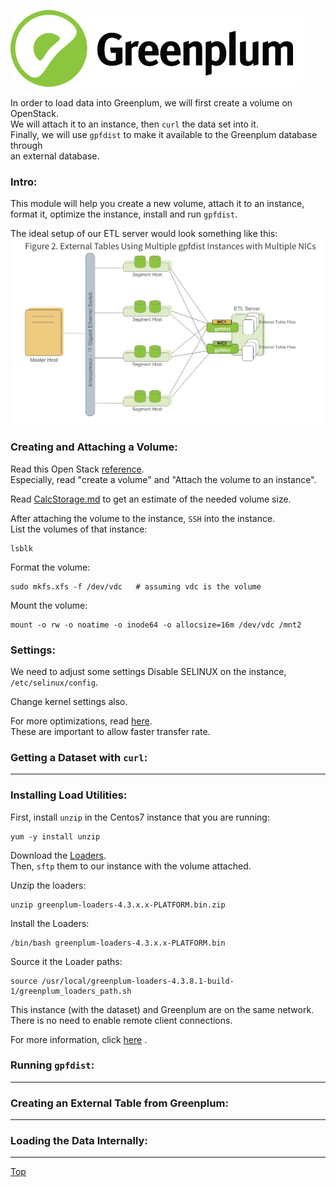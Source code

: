 ![Greenplum](https://github.com/syuja/GreenPlumSetup/blob/master/img/greenplum-logo.png)
<a id='top'></a>

In order to load data into Greenplum, we will first create a volume on OpenStack.  
We will attach it to an instance, then `curl` the data set into it.  
Finally, we will use `gpfdist` to make it available to the Greenplum database through  
an external database.  


### Intro: 
This module will help you create a new volume, attach it to an instance, format it,
optimize the instance, install and run `gpfdist`.  

The ideal setup of our ETL server would look something like this:  
![ideal_etl](https://github.com/syuja/GreenPlumSetup/blob/master/img/ideal_etl.png)

### Creating and Attaching a Volume:  
Read this Open Stack [reference](http://docs.openstack.org/user-guide/common/cli_manage_volumes.html).  
Especially, read "create a volume" and "Attach the volume to an instance".   

Read [CalcStorage.md](CalcStorage.md) to get an estimate of the needed volume size.  

After attaching the volume to the instance, `SSH` into the instance.  
List the volumes of that instance:  

    lsblk    

Format the volume:  

    sudo mkfs.xfs -f /dev/vdc   # assuming vdc is the volume  

Mount the volume:   

    mount -o rw -o noatime -o inode64 -o allocsize=16m /dev/vdc /mnt2   


### Settings:    
We need to adjust some settings 
Disable SELINUX on the instance, `/etc/selinux/config`.    

Change kernel settings also.


For more optimizations, read [here](http://gpdb.docs.pivotal.io/4360/prep_os-system-params.html#topic3).  
These are important to allow faster transfer rate.  


### Getting a Dataset with `curl`:    
****************


### Installing Load Utilities:   
First, install `unzip` in the Centos7 instance that you are running:  

    yum -y install unzip   

Download the [Loaders](https://network.pivotal.io/products/pivotal-gpdb#/releases/1683/file_groups/410 ).  
Then, `sftp` them to our instance with the volume attached.  

Unzip the loaders:  

    unzip greenplum-loaders-4.3.x.x-PLATFORM.bin.zip

Install the Loaders:  

    /bin/bash greenplum-loaders-4.3.x.x-PLATFORM.bin   

Source it the Loader paths:   

    source /usr/local/greenplum-loaders-4.3.8.1-build-1/greenplum_loaders_path.sh     

This instance (with the dataset) and Greenplum are on the same network.  
There is no need to enable remote client connections.  

For more information, click [here](http://gpdb.docs.pivotal.io/4380/client_tool_guides/load/unix/unix_load_install.html) .  


### Running `gpfdist`:   
**************


### Creating an External Table from Greenplum:  
****************


### Loading the Data Internally:   
************************











[Top](#top) 
